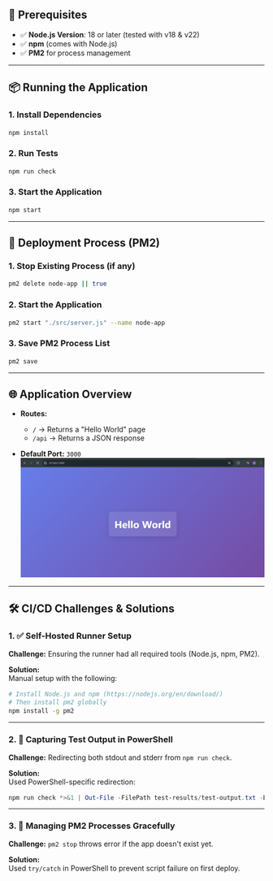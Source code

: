 
## 🚀 Prerequisites

- ✅ **Node.js Version**: 18 or later (tested with v18 & v22)
- ✅ **npm** (comes with Node.js)
- ✅ **PM2** for process management

---

## 📦 Running the Application

### 1. Install Dependencies

```bash
npm install
```

### 2. Run Tests

```bash
npm run check
```

### 3. Start the Application

```bash
npm start
```

---

## 🚀 Deployment Process (PM2)

### 1. Stop Existing Process (if any)

```bash
pm2 delete node-app || true
```

### 2. Start the Application

```bash
pm2 start "./src/server.js" --name node-app
```

### 3. Save PM2 Process List

```bash
pm2 save
```

---

## 🌐 Application Overview

- **Routes:**
  - `/` → Returns a "Hello World" page
  - `/api` → Returns a JSON response

- **Default Port:** `3000`
![alt text](image.png)

---

## 🛠️ CI/CD Challenges & Solutions

### 1. ✅ Self-Hosted Runner Setup

**Challenge:** Ensuring the runner had all required tools (Node.js, npm, PM2).

**Solution:**  
Manual setup with the following:

```bash
# Install Node.js and npm (https://nodejs.org/en/download/)
# Then install pm2 globally
npm install -g pm2
```

---

### 2. 🧪 Capturing Test Output in PowerShell

**Challenge:** Redirecting both stdout and stderr from `npm run check`.

**Solution:**  
Used PowerShell-specific redirection:

```powershell
npm run check *>&1 | Out-File -FilePath test-results/test-output.txt -Encoding utf8
```

---

### 3. 🔄 Managing PM2 Processes Gracefully

**Challenge:** `pm2 stop` throws error if the app doesn't exist yet.

**Solution:**  
Used `try/catch` in PowerShell to prevent script failure on first deploy.


